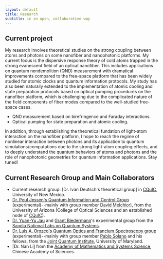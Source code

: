 ```yaml
---
layout: default
title: Research
subtitle: in an open, collaborative way
---
```


## Current project

My research involves theoretical studies on the strong coupling between atoms and photons on some nanofiber and nanophotonic platforms.
My current focus is the dispersive response theory of cold atoms trapped in the strong evanescent field of an optical nanofiber.
This includes applications on quantum nondemolition (QND) measurement with dramatical improvements compared to the free-space platform that has been widely studied for atomic clocks and quantum information protocols.
My study has also been naturally extended to the implementation of atomic cooling and state preparation protocols based on optical pumping procedures on the nanofiber platform, which is challenging due to the complicated nature of the field components of fiber modes compared to the well-studied free-space cases.

 - QND measurement based on birefringence and Faraday interactions.
 - Optical pumping for state preparation and atomic cooling.

In addition, through establishing the theoretical fundation of light-atom interaction on the nanofiber platform, I hope to reach the regime of nonlinear interaction between photons and its application to quantum simulations/computations due to the strong light-atom coupling effects,
and to deeply understand the quantum behaviors of atoms and photons and the role of nanophotonic geometries for quantum information applications.  Stay tuned!

## Current Research Group and Main Collaborators

 - Current research group: [Dr. Ivan Deutsch's theoretical group] in [CQuIC](http://cquic.org/), University of New Mexico.
 - [Dr. Poul Jessen's Quantum Information and Control Group](http://w3.arizona.edu/~lascool/) (experimental)--mainly with group member [David Melchior](http://www.optics.arizona.edu/academics/students/profile/david-melchior)), from the University of Arizona (College of Optical Sciences and an established node of [CQuIC](http://cquic.org)).
 - [Dr. Yuan-Yu Jau](http://physics.unm.edu/pandaweb/people/person.php?personID=1276) and [Grant Biedermann](http://physics.unm.edu/pandaweb/people/person.php?personID=971)'s experimental group from the [Sandia National Labs on Quantum Systems](http://www.sandia.gov/mstc/quantum/index.html).
 - [Dr. Luis A. Orozco's Quantum Optics and Francium Spectroscopy group](http://www.physics.umd.edu/rgroups/amo/orozco/) (experimental)--mainly with group member [Pablo Solano](http://jqi.umd.edu/people/pablo-solano) and his fellows, from the [Joint Quantum Institute](http://jqi.umd.edu/), University of Maryland.
 - [Dr. Nan Li] from the [Academy of Mathematics and Systems Science](http://english.amss.cas.cn/), Chinese Academy of Sciences.
